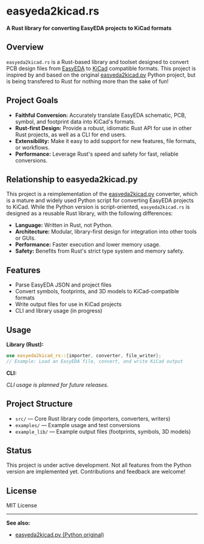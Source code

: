 # easyeda2kicad.rs

**A Rust library for converting EasyEDA projects to KiCad formats**

## Overview

`easyeda2kicad.rs` is a Rust-based library and toolset designed to convert PCB design files from [EasyEDA](https://easyeda.com/) to [KiCad](https://kicad.org/) compatible formats. This project is inspired by and based on the original [easyeda2kicad.py](https://github.com/uPesy/easyeda2kicad.py) Python project, but is being transfered to Rust for nothing more than the sake of fun!

## Project Goals

- **Faithful Conversion:** Accurately translate EasyEDA schematic, PCB, symbol, and footprint data into KiCad's formats.
- **Rust-first Design:** Provide a robust, idiomatic Rust API for use in other Rust projects, as well as a CLI for end users.
- **Extensibility:** Make it easy to add support for new features, file formats, or workflows.
- **Performance:** Leverage Rust's speed and safety for fast, reliable conversions.

## Relationship to easyeda2kicad.py

This project is a reimplementation of the [easyeda2kicad.py](https://github.com/uPesy/easyeda2kicad.py) converter, which is a mature and widely used Python script for converting EasyEDA projects to KiCad. While the Python version is script-oriented, `easyeda2kicad.rs` is designed as a reusable Rust library, with the following differences:

- **Language:** Written in Rust, not Python.
- **Architecture:** Modular, library-first design for integration into other tools or GUIs.
- **Performance:** Faster execution and lower memory usage.
- **Safety:** Benefits from Rust's strict type system and memory safety.

## Features

- Parse EasyEDA JSON and project files
- Convert symbols, footprints, and 3D models to KiCad-compatible formats
- Write output files for use in KiCad projects
- CLI and library usage (in progress)

## Usage

**Library (Rust):**

```rust
use easyeda2kicad_rs::{importer, converter, file_writer};
// Example: Load an EasyEDA file, convert, and write KiCad output
```

**CLI:**

*CLI usage is planned for future releases.*

## Project Structure

- `src/` — Core Rust library code (importers, converters, writers)
- `examples/` — Example usage and test conversions
- `example_lib/` — Example output files (footprints, symbols, 3D models)

## Status

This project is under active development. Not all features from the Python version are implemented yet. Contributions and feedback are welcome!

## License

MIT License

---

**See also:**

- [easyeda2kicad.py (Python original)](https://github.com/uPesy/easyeda2kicad.py)
